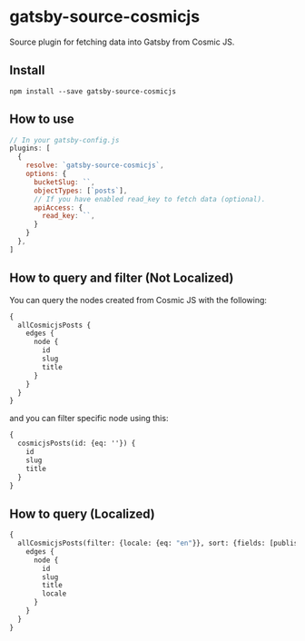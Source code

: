 # gatsby-source-cosmicjs

Source plugin for fetching data into Gatsby from Cosmic JS.

## Install

`npm install --save gatsby-source-cosmicjs`

## How to use

```javascript
// In your gatsby-config.js
plugins: [
  {
    resolve: `gatsby-source-cosmicjs`,
    options: {
      bucketSlug: ``,
      objectTypes: [`posts`],
      // If you have enabled read_key to fetch data (optional).
      apiAccess: {
        read_key: ``,
      }
    }
  },
]
```

## How to query and filter (Not Localized)

You can query the nodes created from Cosmic JS with the following:

```graphql
{
  allCosmicjsPosts {
    edges {
      node {
        id
        slug
        title
      }
    }
  }
}
```

and you can filter specific node using this:

```graphql
{
  cosmicjsPosts(id: {eq: ''}) {
    id
    slug
    title
  }
}
```

## How to query (Localized)

```graphql
{
  allCosmicjsPosts(filter: {locale: {eq: "en"}}, sort: {fields: [published_at], order: DESC}) {
    edges {
      node {
        id
        slug
        title
        locale
      }
    }
  }
}
```
